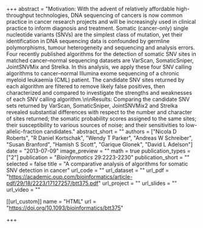 +++
abstract = "Motivation: With the advent of relatively affordable high-throughput technologies, DNA sequencing of cancers is now common practice in cancer research projects and will be increasingly used in clinical practice to inform diagnosis and treatment. Somatic (cancer-only) single nucleotide variants (SNVs) are the simplest class of mutation, yet their identification in DNA sequencing data is confounded by germline polymorphisms, tumour heterogeneity and sequencing and analysis errors. Four recently published algorithms for the detection of somatic SNV sites in matched cancer–normal sequencing datasets are VarScan, SomaticSniper, JointSNVMix and Strelka. In this analysis, we apply these four SNV calling algorithms to cancer–normal Illumina exome sequencing of a chronic myeloid leukaemia (CML) patient. The candidate SNV sites returned by each algorithm are filtered to remove likely false positives, then characterized and compared to investigate the strengths and weaknesses of each SNV calling algorithm.\n\nResults: Comparing the candidate SNV sets returned by VarScan, SomaticSniper, JointSNVMix2 and Strelka revealed substantial differences with respect to the number and character of sites returned; the somatic probability scores assigned to the same sites; their susceptibility to various sources of noise; and their sensitivities to low-allelic-fraction candidates."
abstract_short = ""
authors = ["Nicola D Roberts", "R Daniel Kortschak", "Wendy T Parker", "Andreas W Schreiber", "Susan Branford", "Hamish S Scott", "Garique Glonek", "David L Adelson"]
date = "2013-07-09"
image_preview = ""
math = true
publication_types = ["2"]
publication = "*Bioinformatics* 29:2223-2230"
publication_short = ""
selected = false
title = "A comparative analysis of algorithms for somatic SNV detection in cancer"
url_code = ""
url_dataset = ""
url_pdf = "https://academic.oup.com/bioinformatics/article-pdf/29/18/2223/17127257/btt375.pdf"
url_project = ""
url_slides = ""
url_video = ""

[[url_custom]]
name = "HTML"
url = "https://doi.org/10.1093/bioinformatics/btt375"

+++

